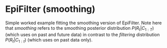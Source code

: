 
# EpiFilter (smoothing)

Simple worked example fitting the smoothing version of EpiFilter. Note here that *smoothing* refers to the smoothing posterior distribution $P(R_t|C_{1:T})$ (which uses on past and future data) in contrast to the *filtering* distribution $P(R_t|C_{1:t})$ (which uses on past data only).

